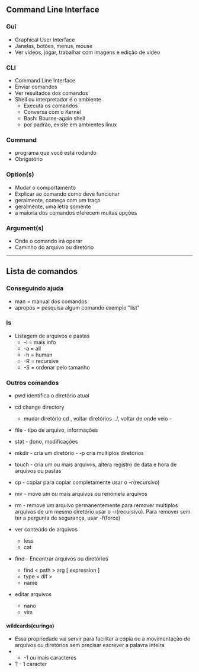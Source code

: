 ## Command Line Interface
### Gui
* Graphical User Interface
* Janelas, botões, menus, mouse
* Ver vídeos, jogar, trabalhar com imagens e edição de vídeo
        
### CLI
* Command Line Interface
* Enviar comandos
* Ver resultados dos comandos
* Shell ou interpretador é o ambiente
    * Executa os comandos
    * Conversa com o Kernel
    * Bash: Bourne-again shell
    * por padrão, existe em ambientes linux

### Command
* programa que você está rodando
* Obrigatório
    
### Option(s)
* Mudar o comportamento
* Explicar ao comando como deve funcionar
* geralmente, começa com um traço
* geralmente, uma letra somente
* a maioria dos comandos oferecem muitas opções
    
### Argument(s)
* Onde o comando irá operar
* Caminho do arquivo ou diretório
----------------------------------------------------------------------------

## Lista de comandos
### Conseguindo ajuda
* man = manual dos comandos
* apropos = pesquisa algum comando exemplo "list"

### ls
* Listagem de arquivos e pastas
   * -l = mais info
   * -a = all
   * -h = human
   * -R = recursive
   * -S = ordenar pelo tamanho

### Outros comandos
* pwd identifica o diretório atual
* cd change directory
    * mudar diretório cd , voltar diretórios ../, voltar de onde veio -

* file - tipo de arquivo, informações
* stat - dono, modificações
* mkdir - cria um diretório - -p cria multiplos diretórios
* touch - cria um ou mais arquivos, altera registro de data e hora de arquivos ou pastas
* cp - copiar para copiar completamente usar o -r(recursivo)
* mv - move um ou mais arquivos ou renomeia arquivos
* rm - remove um arquivo permanentemente para remover multiplos arquivos de um mesmo diretório usar o -r(recursivo). Para remover sem ter a pergunta de segurança, usar -f(force)

* ver conteúdo de arquivos
    * less
    * cat

* find - Encontrar arquivos ou diretórios
    * find < path > arg [ expression ]
    * type < dlf >
    * name 

* editar arquivos
    * nano
    * vim

#### wildcards(curinga)
* Essa propriedade vai servir para facilitar a cópia ou a movimentação de arquivos ou diretórios sem precisar escrever a palavra inteira
* * -1 ou mais caracteres
* ? - 1 caracter
